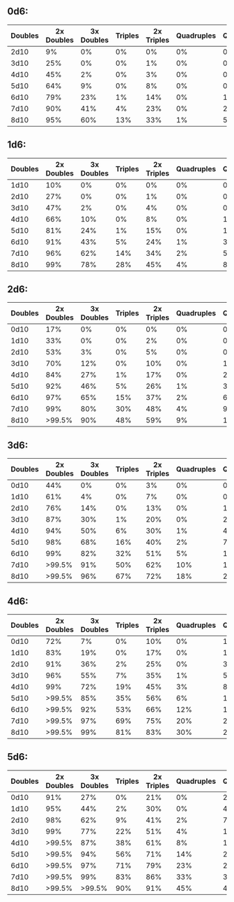 ## 0d6:

| Doubles | 2x Doubles | 3x Doubles | Triples | 2x Triples | Quadruples | Quintuples |
|  ---  |  ---  |  ---  |  ---  |  ---  |  ---  |  ---  |
| 2d10 | 9% | 0% | 0% | 0% | 0% | 0% | 0% |
| 3d10 | 25% | 0% | 0% | 1% | 0% | 0% | 0% |
| 4d10 | 45% | 2% | 0% | 3% | 0% | 0% | 0% |
| 5d10 | 64% | 9% | 0% | 8% | 0% | 0% | 0% |
| 6d10 | 79% | 23% | 1% | 14% | 0% | 1% | 0% |
| 7d10 | 90% | 41% | 4% | 23% | 0% | 2% | 0% |
| 8d10 | 95% | 60% | 13% | 33% | 1% | 5% | 0% |

## 1d6:

| Doubles | 2x Doubles | 3x Doubles | Triples | 2x Triples | Quadruples | Quintuples |
|  ---  |  ---  |  ---  |  ---  |  ---  |  ---  |  ---  |
| 1d10 | 10% | 0% | 0% | 0% | 0% | 0% | 0% |
| 2d10 | 27% | 0% | 0% | 1% | 0% | 0% | 0% |
| 3d10 | 47% | 2% | 0% | 4% | 0% | 0% | 0% |
| 4d10 | 66% | 10% | 0% | 8% | 0% | 1% | 0% |
| 5d10 | 81% | 24% | 1% | 15% | 0% | 1% | 0% |
| 6d10 | 91% | 43% | 5% | 24% | 1% | 3% | 0% |
| 7d10 | 96% | 62% | 14% | 34% | 2% | 5% | 0% |
| 8d10 | 99% | 78% | 28% | 45% | 4% | 8% | 1% |

## 2d6:

| Doubles | 2x Doubles | 3x Doubles | Triples | 2x Triples | Quadruples | Quintuples |
|  ---  |  ---  |  ---  |  ---  |  ---  |  ---  |  ---  |
| 0d10 | 17% | 0% | 0% | 0% | 0% | 0% | 0% |
| 1d10 | 33% | 0% | 0% | 2% | 0% | 0% | 0% |
| 2d10 | 53% | 3% | 0% | 5% | 0% | 0% | 0% |
| 3d10 | 70% | 12% | 0% | 10% | 0% | 1% | 0% |
| 4d10 | 84% | 27% | 1% | 17% | 0% | 2% | 0% |
| 5d10 | 92% | 46% | 5% | 26% | 1% | 3% | 0% |
| 6d10 | 97% | 65% | 15% | 37% | 2% | 6% | 1% |
| 7d10 | 99% | 80% | 30% | 48% | 4% | 9% | 1% |
| 8d10 | >99.5% | 90% | 48% | 59% | 9% | 13% | 2% |

## 3d6:

| Doubles | 2x Doubles | 3x Doubles | Triples | 2x Triples | Quadruples | Quintuples |
|  ---  |  ---  |  ---  |  ---  |  ---  |  ---  |  ---  |
| 0d10 | 44% | 0% | 0% | 3% | 0% | 0% | 0% |
| 1d10 | 61% | 4% | 0% | 7% | 0% | 0% | 0% |
| 2d10 | 76% | 14% | 0% | 13% | 0% | 1% | 0% |
| 3d10 | 87% | 30% | 1% | 20% | 0% | 2% | 0% |
| 4d10 | 94% | 50% | 6% | 30% | 1% | 4% | 0% |
| 5d10 | 98% | 68% | 16% | 40% | 2% | 7% | 1% |
| 6d10 | 99% | 82% | 32% | 51% | 5% | 10% | 1% |
| 7d10 | >99.5% | 91% | 50% | 62% | 10% | 15% | 2% |
| 8d10 | >99.5% | 96% | 67% | 72% | 18% | 20% | 3% |

## 4d6:

| Doubles | 2x Doubles | 3x Doubles | Triples | 2x Triples | Quadruples | Quintuples |
|  ---  |  ---  |  ---  |  ---  |  ---  |  ---  |  ---  |
| 0d10 | 72% | 7% | 0% | 10% | 0% | 1% | 0% |
| 1d10 | 83% | 19% | 0% | 17% | 0% | 1% | 0% |
| 2d10 | 91% | 36% | 2% | 25% | 0% | 3% | 0% |
| 3d10 | 96% | 55% | 7% | 35% | 1% | 5% | 1% |
| 4d10 | 99% | 72% | 19% | 45% | 3% | 8% | 1% |
| 5d10 | >99.5% | 85% | 35% | 56% | 6% | 12% | 2% |
| 6d10 | >99.5% | 92% | 53% | 66% | 12% | 17% | 3% |
| 7d10 | >99.5% | 97% | 69% | 75% | 20% | 23% | 4% |
| 8d10 | >99.5% | 99% | 81% | 83% | 30% | 29% | 6% |

## 5d6:

| Doubles | 2x Doubles | 3x Doubles | Triples | 2x Triples | Quadruples | Quintuples |
|  ---  |  ---  |  ---  |  ---  |  ---  |  ---  |  ---  |
| 0d10 | 91% | 27% | 0% | 21% | 0% | 2% | 0% |
| 1d10 | 95% | 44% | 2% | 30% | 0% | 4% | 0% |
| 2d10 | 98% | 62% | 9% | 41% | 2% | 7% | 1% |
| 3d10 | 99% | 77% | 22% | 51% | 4% | 10% | 1% |
| 4d10 | >99.5% | 87% | 38% | 61% | 8% | 15% | 2% |
| 5d10 | >99.5% | 94% | 56% | 71% | 14% | 20% | 3% |
| 6d10 | >99.5% | 97% | 71% | 79% | 23% | 26% | 5% |
| 7d10 | >99.5% | 99% | 83% | 86% | 33% | 33% | 7% |
| 8d10 | >99.5% | >99.5% | 90% | 91% | 45% | 40% | 10% |